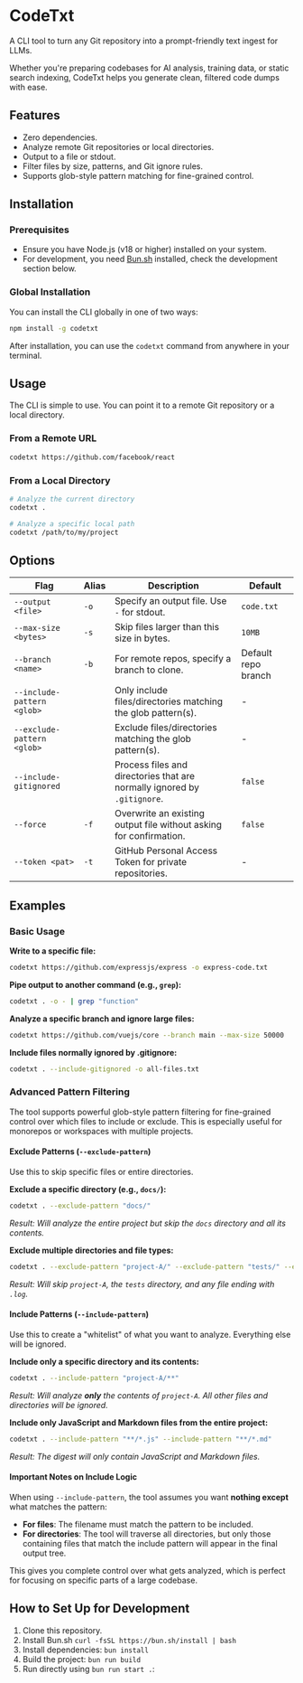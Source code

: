 # CodeTxt

A CLI tool to turn any Git repository into a prompt-friendly text ingest for LLMs.

Whether you're preparing codebases for AI analysis, training data, or static search indexing, CodeTxt helps you generate clean, filtered code dumps with ease.

## Features
- Zero dependencies.
- Analyze remote Git repositories or local directories.
- Output to a file or stdout.
- Filter files by size, patterns, and Git ignore rules.
- Supports glob-style pattern matching for fine-grained control.

## Installation

### Prerequisites

- Ensure you have Node.js (v18 or higher) installed on your system.
- For development, you need [Bun.sh](https://bun.sh/) installed, check the development section below.

### Global Installation

You can install the CLI globally in one of two ways:

```bash
npm install -g codetxt
```

After installation, you can use the `codetxt` command from anywhere in your terminal.

## Usage

The CLI is simple to use. You can point it to a remote Git repository or a local directory.

### From a Remote URL

```bash
codetxt https://github.com/facebook/react
```

### From a Local Directory

```bash
# Analyze the current directory
codetxt .

# Analyze a specific local path
codetxt /path/to/my/project
```

## Options

| Flag                       | Alias | Description                                                              | Default             |
| -------------------------- | ----- | ------------------------------------------------------------------------ | ------------------- |
| `--output <file>`          | `-o`  | Specify an output file. Use `-` for stdout.                              | `code.txt`          |
| `--max-size <bytes>`       | `-s`  | Skip files larger than this size in bytes.                               | `10MB`              |
| `--branch <name>`          | `-b`  | For remote repos, specify a branch to clone.                             | Default repo branch |
| `--include-pattern <glob>` |       | Only include files/directories matching the glob pattern(s).             | -                   |
| `--exclude-pattern <glob>` |       | Exclude files/directories matching the glob pattern(s).                  | -                   |
| `--include-gitignored`     |       | Process files and directories that are normally ignored by `.gitignore`. | `false`             |
| `--force`                  | `-f`  | Overwrite an existing output file without asking for confirmation.       | `false`             |
| `--token <pat>`            | `-t`  | GitHub Personal Access Token for private repositories.                   | -                   |

## Examples

### Basic Usage

**Write to a specific file:**

```bash
codetxt https://github.com/expressjs/express -o express-code.txt
```

**Pipe output to another command (e.g., `grep`):**

```bash
codetxt . -o - | grep "function"
```

**Analyze a specific branch and ignore large files:**

```bash
codetxt https://github.com/vuejs/core --branch main --max-size 50000
```

**Include files normally ignored by .gitignore:**

```bash
codetxt . --include-gitignored -o all-files.txt
```

### Advanced Pattern Filtering

The tool supports powerful glob-style pattern filtering for fine-grained control over which files to include or exclude. This is especially useful for monorepos or workspaces with multiple projects.

#### Exclude Patterns (`--exclude-pattern`)

Use this to skip specific files or entire directories.

**Exclude a specific directory (e.g., `docs/`):**

```bash
codetxt . --exclude-pattern "docs/"
```

_Result: Will analyze the entire project but skip the `docs` directory and all its contents._

**Exclude multiple directories and file types:**

```bash
codetxt . --exclude-pattern "project-A/" --exclude-pattern "tests/" --exclude-pattern "*.log"
```

_Result: Will skip `project-A`, the `tests` directory, and any file ending with `.log`._

#### Include Patterns (`--include-pattern`)

Use this to create a "whitelist" of what you want to analyze. Everything else will be ignored.

**Include only a specific directory and its contents:**

```bash
codetxt . --include-pattern "project-A/**"
```

_Result: Will analyze **only** the contents of `project-A`. All other files and directories will be ignored._

**Include only JavaScript and Markdown files from the entire project:**

```bash
codetxt . --include-pattern "**/*.js" --include-pattern "**/*.md"
```

_Result: The digest will only contain JavaScript and Markdown files._

#### Important Notes on Include Logic

When using `--include-pattern`, the tool assumes you want **nothing except** what matches the pattern:

- **For files**: The filename must match the pattern to be included.
- **For directories**: The tool will traverse all directories, but only those containing files that match the include pattern will appear in the final output tree.

This gives you complete control over what gets analyzed, which is perfect for focusing on specific parts of a large codebase.

## How to Set Up for Development

1.  Clone this repository.
2.  Install Bun.sh `curl -fsSL https://bun.sh/install | bash`
3.  Install dependencies: `bun install`
4.  Build the project: `bun run build`
5.  Run directly using `bun run start .`:
